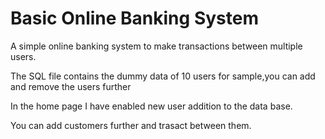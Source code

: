 # Basic Online Banking System
 A simple online banking system to make transactions between multiple users.
 
 The SQL file contains the dummy data of 10 users for sample,you can add and remove the users further

In the home page I have enabled new user addition to the data base.

You can add customers further and trasact between them.
